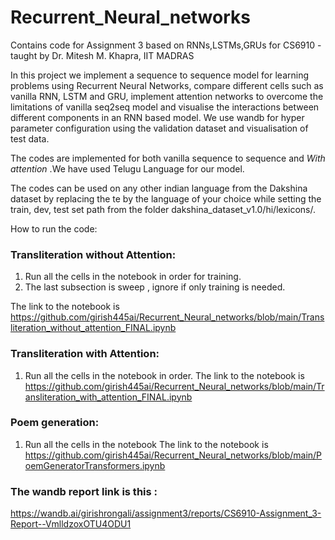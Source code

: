 # Recurrent_Neural_networks
Contains code for Assignment 3 based on RNNs,LSTMs,GRUs for CS6910 - taught by Dr. Mitesh M. Khapra, IIT MADRAS

In this project we implement a sequence to sequence model for learning problems using Recurrent Neural Networks, compare different cells such as vanilla RNN, LSTM and GRU, implement attention networks to overcome the limitations of vanilla seq2seq model and visualise the interactions between different components in an RNN based model. We use wandb for hyper parameter configuration using the validation dataset and visualisation of test data.

The codes are implemented for both vanilla sequence to sequence and *With attention* .We have used Telugu Language for our model.

The codes can be used on any other indian language from the Dakshina dataset by replacing the te by the language of your choice while setting the train, dev, test set path from the folder dakshina_dataset_v1.0/hi/lexicons/. 

How to run the code:
### Transliteration without Attention:
1. Run all the cells in the notebook in order for training. 
2. The last subsection is sweep , ignore if only training is needed.

The link to the notebook is https://github.com/girish445ai/Recurrent_Neural_networks/blob/main/Transliteration_without_attention_FINAL.ipynb
### Transliteration with Attention:
1. Run all the cells in the notebook in order.
The link to the notebook is https://github.com/girish445ai/Recurrent_Neural_networks/blob/main/Transliteration_with_attention_FINAL.ipynb
### Poem generation:
1. Run all the cells in the notebook 
The link to the notebook is https://github.com/girish445ai/Recurrent_Neural_networks/blob/main/PoemGeneratorTransformers.ipynb



### The wandb report link is this :
https://wandb.ai/girishrongali/assignment3/reports/CS6910-Assignment_3-Report--VmlldzoxOTU4ODU1

